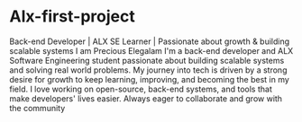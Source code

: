 # Alx-first-project
Back-end Developer | ALX SE Learner | Passionate about growth &amp; building scalable systems
 I am Precious Elegalam
I'm a back-end developer and ALX Software Engineering student passionate about building scalable systems and solving real world problems. My journey into tech is driven by a strong desire for growth to keep learning, improving, and becoming the best in my field. I love working on open-source, back-end systems, and tools that make developers' lives easier. Always eager to collaborate and grow with the community


